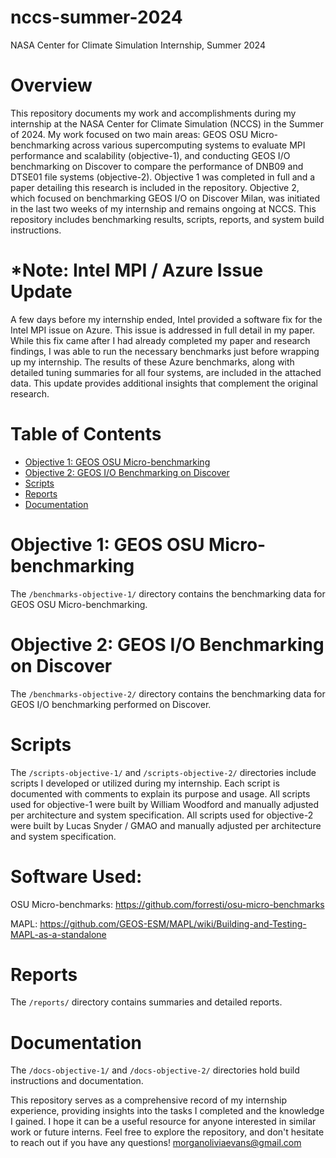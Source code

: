 # nccs-summer-2024
NASA Center for Climate Simulation Internship, Summer 2024

# Overview
This repository documents my work and accomplishments during my internship at the NASA Center for Climate Simulation (NCCS) in the Summer of 2024. My work focused on two main areas: GEOS OSU Micro-benchmarking across various supercomputing systems to evaluate MPI performance and scalability (objective-1), and conducting GEOS I/O benchmarking on Discover to compare the performance of DNB09 and DTSE01 file systems (objective-2). Objective 1 was completed in full and a paper detailing this research is included in the repository. Objective 2, which focused on benchmarking GEOS I/O on Discover Milan, was initiated in the last two weeks of my internship and remains ongoing at NCCS. This repository includes benchmarking results, scripts, reports, and system build instructions.

# *Note: Intel MPI / Azure Issue Update

A few days before my internship ended, Intel provided a software fix for the Intel MPI issue on Azure. This issue is addressed in full detail in my paper. While this fix came after I had already completed my paper and research findings, I was able to run the necessary benchmarks just before wrapping up my internship. The results of these Azure benchmarks, along with detailed tuning summaries for all four systems, are included in the attached data. This update provides additional insights that complement the original research.

# Table of Contents
- [Objective 1: GEOS OSU Micro-benchmarking](#objective-1-geos-osu-micro-benchmarking)
- [Objective 2: GEOS I/O Benchmarking on Discover](#objective-2-geos-io-benchmarking)
- [Scripts](#scripts)
- [Reports](#reports)
- [Documentation](#documentation)

# Objective 1: GEOS OSU Micro-benchmarking
The `/benchmarks-objective-1/` directory contains the benchmarking data for GEOS OSU Micro-benchmarking.

# Objective 2: GEOS I/O Benchmarking on Discover
The `/benchmarks-objective-2/` directory contains the benchmarking data for GEOS I/O benchmarking performed on Discover.

# Scripts
The `/scripts-objective-1/` and `/scripts-objective-2/` directories include scripts I developed or utilized during my internship. Each script is documented with comments to explain its purpose and usage. All scripts used for objective-1 were built by William Woodford and manually adjusted per architecture and system specification. All scripts used for objective-2 were built by Lucas Snyder / GMAO and manually adjusted per architecture and system specification.

# Software Used:
OSU Micro-benchmarks: https://github.com/forresti/osu-micro-benchmarks

MAPL: https://github.com/GEOS-ESM/MAPL/wiki/Building-and-Testing-MAPL-as-a-standalone

# Reports
The `/reports/` directory contains summaries and detailed reports.

# Documentation
The `/docs-objective-1/` and `/docs-objective-2/` directories hold build instructions and documentation.

This repository serves as a comprehensive record of my internship experience, providing insights into the tasks I completed and the knowledge I gained. I hope it can be a useful resource for anyone interested in similar work or future interns.
Feel free to explore the repository, and don't hesitate to reach out if you have any questions!
morganoliviaevans@gmail.com 
